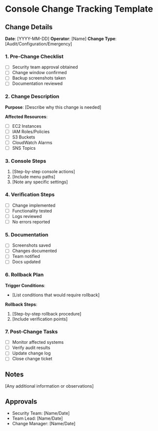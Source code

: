 # Console Change Tracking Template

## Change Details

**Date**: [YYYY-MM-DD]
**Operator**: [Name]
**Change Type**: [Audit/Configuration/Emergency]

### 1. Pre-Change Checklist
- [ ] Security team approval obtained
- [ ] Change window confirmed
- [ ] Backup screenshots taken
- [ ] Documentation reviewed

### 2. Change Description
**Purpose**:
[Describe why this change is needed]

**Affected Resources**:
- [ ] EC2 Instances
- [ ] IAM Roles/Policies
- [ ] S3 Buckets
- [ ] CloudWatch Alarms
- [ ] SNS Topics

### 3. Console Steps
1. [Step-by-step console actions]
2. [Include menu paths]
3. [Note any specific settings]

### 4. Verification Steps
- [ ] Change implemented
- [ ] Functionality tested
- [ ] Logs reviewed
- [ ] No errors reported

### 5. Documentation
- [ ] Screenshots saved
- [ ] Changes documented
- [ ] Team notified
- [ ] Docs updated

### 6. Rollback Plan
**Trigger Conditions**:
- [List conditions that would require rollback]

**Rollback Steps**:
1. [Step-by-step rollback procedure]
2. [Include verification points]

### 7. Post-Change Tasks
- [ ] Monitor affected systems
- [ ] Verify audit results
- [ ] Update change log
- [ ] Close change ticket

## Notes
[Any additional information or observations]

## Approvals
- Security Team: [Name/Date]
- Team Lead: [Name/Date]
- Change Manager: [Name/Date] 
